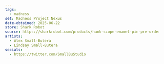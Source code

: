 ```yaml
---
tags:
  - madness
set: Madness Project Nexus
date-obtained: 2025-06-22
store: Shark Robot
source: https://sharkrobot.com/products/hank-scope-enamel-pin-pre-order
artists:
  - Alex Small-Butera
  - Lindsay Small-Butera
socials:
  - https://twitter.com/SmallBuStudio
---
```

